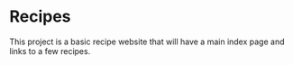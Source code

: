 # Recipes

This project is a basic recipe website that will have a main index page and links to a few recipes.
